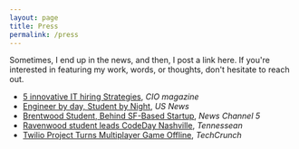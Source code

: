 ```yaml
---
layout: page
title: Press
permalink: /press
---
```


Sometimes, I end up in the news, and then, I post a link here. If you're interested in
featuring my work, words, or thoughts, don't hesitate to reach out.

- [5 innovative IT hiring Strategies](http://www.cio.com/article/3206005/hiring-and-staffing/5-innovative-it-hiring-strategies.html), _CIO magazine_
- [Engineer by day, Student by Night](https://www.usnews.com/news/the-next-generation-of-stem/articles/2016-02-02/engineer-by-day-high-school-student-by-night), _US News_
- [Brentwood Student, Behind SF-Based Startup](https://www.youtube.com/watch?v=ynpSens_JLQ), _News Channel 5_
- [Ravenwood student leads CodeDay Nashville](http://www.tennessean.com/story/news/local/williamson/schools/2015/02/12/ravenwood-sophomore-leads-codeday-nashville/23297901/), _Tennessean_
- [Twilio Project Turns Multiplayer Game Offline](https://techcrunch.com/2014/10/23/twilio-project-turns-2048-into-a-multiplayer-game-that-you-play-by-text/), _TechCrunch_
